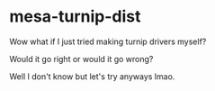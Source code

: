 # mesa-turnip-dist

Wow what if I just tried making turnip drivers myself?

Would it go right or would it go wrong?

Well I don't know but let's try anyways lmao.
